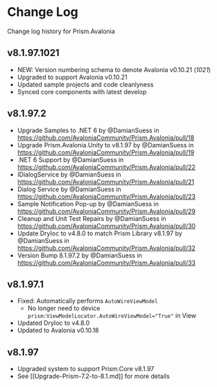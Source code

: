 # Change Log

Change log history for Prism.Avalonia

## v8.1.97.1021

* NEW: Version numbering schema to denote Avalonia v0.10.21 (_1021_)
* Upgraded to support Avalonia v0.10.21
* Updated sample projects and code cleanlyness
* Synced core components with latest develop

## v8.1.97.2

* Upgrade Samples to .NET 6 by @DamianSuess in https://github.com/AvaloniaCommunity/Prism.Avalonia/pull/18
* Upgrade Prism.Avalonia.Unity to v8.1.97 by @DamianSuess in https://github.com/AvaloniaCommunity/Prism.Avalonia/pull/19
* .NET 6 Support by @DamianSuess in https://github.com/AvaloniaCommunity/Prism.Avalonia/pull/22
* IDialogService by @DamianSuess in https://github.com/AvaloniaCommunity/Prism.Avalonia/pull/21
* Dialog Service by @DamianSuess in https://github.com/AvaloniaCommunity/Prism.Avalonia/pull/23
* Sample Notification Pop-up by @DamianSuess in https://github.com/AvaloniaCommunity/Prism.Avalonia/pull/29
* Cleanup and Unit Test Repairs by @DamianSuess in https://github.com/AvaloniaCommunity/Prism.Avalonia/pull/30
* Update DryIoc to v4.8.0 to match Prism Library v8.1.97 by @DamianSuess in https://github.com/AvaloniaCommunity/Prism.Avalonia/pull/32
* Version Bump 8.1.97.2 by @DamianSuess in https://github.com/AvaloniaCommunity/Prism.Avalonia/pull/33

## v8.1.97.1

* Fixed: Automatically performs `AutoWireViewModel`
  * No longer need to device `prism:ViewModelLocator.AutoWireViewModel="True"` in View
* Updated DryIoc to v4.8.0
* Updated to Avalonia v0.10.18

## v8.1.97

* Upgraded system to support Prism.Core v8.1.97
* See [[Upgrade-Prism-7.2-to-8.1.md]] for more details
